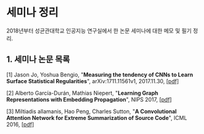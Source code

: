 # 세미나 정리
2018년부터 성균관대학교 인공지능 연구실에서 한 논문 세미나에 대한 메모 및 필기 정리.

## 1. 세미나 논문 목록

[1] Jason Jo, Yoshua Bengio, "**Measuring the tendency of CNNs to Learn Surface Statistical Regularities**", arXiv:1711.11561v1, 2017.11.30, [[pdf]](https://arxiv.org/pdf/1711.11561.pdf)

[2] Alberto García-Durán, Mathias Niepert, "**Learning Graph Representations with Embedding Propagation**", NIPS 2017, [[pdf]](https://papers.nips.cc/paper/7097-learning-graph-representations-with-embedding-propagation.pdf)

[3] Miltiadis allamanis, Hao Peng, Charles Sutton, "**A Convolutional Attention Network for Extreme Summarization of Source Code**", ICML 2016, [[pdf]](http://proceedings.mlr.press/v48/allamanis16.pdf)
